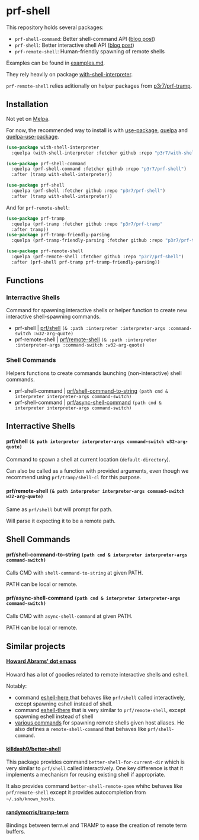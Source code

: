 # prf-shell

This repository holds several packages:

 - `prf-shell-command`: Better shell-command API ([blog post](https://www.eigenbahn.com/2020/01/19/painless-emacs-shell-commands))
 - `prf-shell`: Better interactive shell API ([blog post](https://www.eigenbahn.com/2020/01/21/painless-emacs-interactive-shells))
 - `prf-remote-shell`: Human-friendly spawning of remote shells

Examples can be found in [examples.md](examples.md).

They rely heavily on package [with-shell-interpreter](https://github.com/p3r7/with-shell-interpreter).

`prf-remote-shell` relies aditionally on helper packages from [p3r7/prf-tramp](https://github.com/p3r7/prf-tramp).


## Installation

Not yet on [Melpa](https://melpa.org/).

For now, the recommended way to install is with [use-package](https://github.com/jwiegley/use-package), [quelpa](https://github.com/quelpa/quelpa) and [quelpa-use-package](https://github.com/quelpa/quelpa-use-package).

```el
(use-package with-shell-interpreter
  :quelpa (with-shell-interpreter :fetcher github :repo "p3r7/with-shell-interpreter"))

(use-package prf-shell-command
  :quelpa (prf-shell-command :fetcher github :repo "p3r7/prf-shell")
  :after (tramp with-shell-interpreter))

(use-package prf-shell
  :quelpa (prf-shell :fetcher github :repo "p3r7/prf-shell")
  :after (tramp with-shell-interpreter))
```

And for `prf-remote-shell`:

```el
(use-package prf-tramp
  :quelpa (prf-tramp :fetcher github :repo "p3r7/prf-tramp"
  :after tramp))
(use-package prf-tramp-friendly-parsing
  :quelpa (prf-tramp-friendly-parsing :fetcher github :repo "p3r7/prf-tramp"))

(use-package prf-remote-shell
  :quelpa (prf-remote-shell :fetcher github :repo "p3r7/prf-shell")
  :after (prf-shell prf-tramp prf-tramp-friendly-parsing))
```


## Functions

### Interractive Shells

Command for spawning interactive shells or helper function to create new interactive shell-spawning commands.

* prf-shell | [prf/shell](#prfshell--path-interpreter-interpreter-args-command-switch-w32-arg-quote) `(& :path :interpreter :interpreter-args :command-switch :w32-arg-quote)`
* prf-remote-shell | [prf/remote-shell](#prfremoteshell--path-interpreter-interpreter-args-command-switch-w32-arg-quote) `(& :path :interpreter :interpreter-args :command-switch :w32-arg-quote)`


### Shell Commands

Helpers functions to create commands launching (non-interactive) shell commands.

* prf-shell-command | [prf/shell-command-to-string](#prfshell-command-to-string-path-cmd--interpreter-interpreter-args-command-switch) `(path cmd & interpreter interpreter-args command-switch)`
* prf-shell-command | [prf/async-shell-command](#prfasync-shell-command-path-cmd--interpreter-interpreter-args-command-switch) `(path cmd & interpreter interpreter-args command-switch)`


## Interractive Shells

#### prf/shell `(& path interpreter interpreter-args command-switch w32-arg-quote)`

Command to spawn a shell at current location (`default-directory`).

Can also be called as a function with provided arguments, even though we recommend using `prf/tramp/shell-cl` for this purpose.

#### prf/remote-shell `(& path interpreter interpreter-args command-switch w32-arg-quote)`

Same as `prf/shell` but will prompt for path.

Will parse it expecting it to be a remote path.


## Shell Commands

#### prf/shell-command-to-string `(path cmd & interpreter interpreter-args command-switch)`

Calls CMD with `shell-command-to-string` at given PATH.

PATH can be local or remote.


#### prf/async-shell-command `(path cmd & interpreter interpreter-args command-switch)`

Calls CMD with `async-shell-command` at given PATH.

PATH can be local or remote.


## Similar projects

#### [Howard Abrams' dot emacs](https://github.com/howardabrams/dot-files)

Howard has a lot of goodies related to remote interactive shells and eshell.

Notably:

 - command [eshell-here ](https://github.com/howardabrams/dot-files/blob/master/emacs-eshell.org#shell-here) that behaves like `prf/shell` called interactively, except spawning eshell instead of shell.
 - command [eshell-there](https://github.com/howardabrams/dot-files/blob/master/emacs-eshell.org#shell-there) that is very similar to `prf/remote-shell`, except spawning eshell instead of shell
 - [various commands](https://github.com/howardabrams/dot-files/blob/master/emacs-eshell.org#shell-favorites) for spawning remote shells given host aliases. He also defines a `remote-shell-command` that behaves like `prf/shell-command`.


#### [killdash9/better-shell](https://github.com/killdash9/better-shell)

This package provides command `better-shell-for-current-dir` which is very similar to `prf/shell` called interactively. One key difference is that it implements a mechanism for reusing existing shell if appropriate.

It also provides command `better-shell-remote-open` whihc behaves like `prf/remote-shell` except it provides autocompletion from `~/.ssh/known_hosts`.


#### [randymorris/tramp-term](https://github.com/randymorris/tramp-term.el)

Bindings between term.el and TRAMP to ease the creation of remote term buffers.
